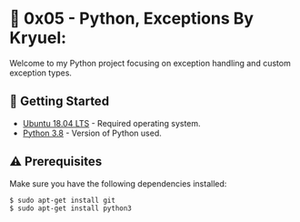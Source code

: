 # :snake: 0x05 - Python, Exceptions By Kryuel:

Welcome to my Python project focusing on exception handling and custom exception types.

## :running: Getting Started

* [Ubuntu 18.04 LTS](http://releases.ubuntu.com/18.04/) - Required operating system.
* [Python 3.8](https://www.python.org/downloads/release/python-380/) - Version of Python used.

## :warning: Prerequisites

Make sure you have the following dependencies installed:

```bash
$ sudo apt-get install git
$ sudo apt-get install python3

